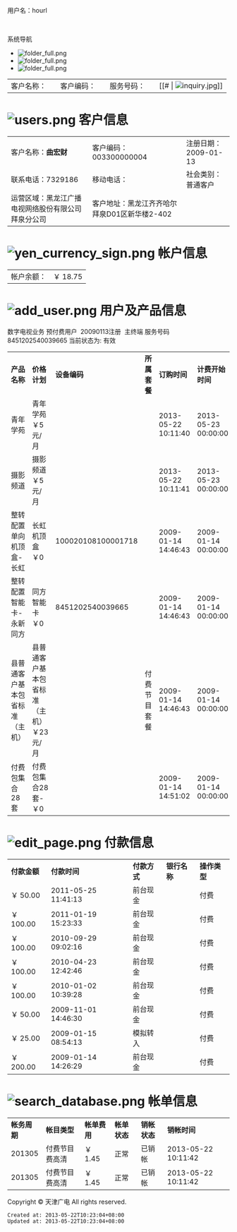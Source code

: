 
用户名：hourl     
																																					

 

系统导航

*   ![folder_full.png](http://192.168.20.58:8080/tianjindealer_web/images/gif/folder_full.png) 
*   ![folder_full.png](http://192.168.20.58:8080/tianjindealer_web/images/gif/folder_full.png) 
*   ![folder_full.png](http://192.168.20.58:8080/tianjindealer_web/images/gif/folder_full.png) 

	

|     |     |     |     |     |     |     |
| --- | --- | --- | --- | --- | --- | --- |
| 客户名称： |     | 客户编码： |     | 服务号码： |     | [[# \| ![inquiry.jpg](http://192.168.20.58:8080/tianjindealer_web/images/inquiry.jpg)]] |

# ![users.png](http://192.168.20.58:8080/tianjindealer_web/images/gif/users.png) 客户信息

|     |     |     |
| --- | --- | --- |
| 客户名称：**曲宏财** | 客户编码：003300000004 | 注册日期：2009-01-13 |
| 联系电话：7329186 | 移动电话： | 社会类别：普通客户 |
| 运营区域：黑龙江广播电视网络股份有限公司拜泉分公司 | 客户地址：黑龙江齐齐哈尔拜泉D01区新华楼2-402 |     |

# ![yen_currency_sign.png](http://192.168.20.58:8080/tianjindealer_web/images/gif/yen_currency_sign.png) 帐户信息

|     |     |
| --- | --- |
| 帐户余额： | ￥ 18.75 |

# ![add_user.png](http://192.168.20.58:8080/tianjindealer_web/images/gif/add_user.png) 用户及产品信息

数字电视业务 预付费用户  20090113注册  主终端 服务号码 8451202540039665 当前状态为: 有效

|     |     |     |     |     |     |     |     |
| --- | --- | --- | --- | --- | --- | --- | --- |
| **产品名称** | **价格计划** | **设备编码** | **所属套餐** | **订购时间** | **计费开始时间** | **计费截止时间** | **状态** |
| 青年学苑 | 青年学苑￥5元/月 |     |     | 2013-05-22 10:11:40 | 2013-05-23 00:00:00 |     | 有效  |
| 摄影频道 | 摄影频道￥5元/月 |     |     | 2013-05-22 10:11:41 | 2013-05-23 00:00:00 |     | 有效  |
| 整转配置单向机顶盒-长虹 | 长虹机顶盒￥0 | 100020108100001718 |     | 2009-01-14 14:46:43 | 2009-01-14 00:00:00 |     | 有效  |
| 整转配置智能卡-永新同方 | 同方智能卡￥0 | 8451202540039665 |     | 2009-01-14 14:46:43 | 2009-01-14 00:00:00 |     | 有效  |
| 县普通客户基本包省标准（主机） | 县普通客户基本包省标准（主机）￥23元/月 |     | 付费节目套餐 | 2009-01-14 14:46:43 | 2009-01-14 00:00:00 |     | 有效  |
| 付费包集合28套 | 付费包集合28套-￥0 |     |     | 2009-01-14 14:51:02 | 2009-01-14 00:00:00 | 2009-07-13 23:59:59 | 无效  |

# ![edit_page.png](http://192.168.20.58:8080/tianjindealer_web/images/gif/edit_page.png) 付款信息

|     |     |     |     |     |
| --- | --- | --- | --- | --- |
| **付款金额** | **付款时间** | **付款方式** | **银行名称** | **操作类型** |
| ￥ 50.00 | 2011-05-25 11:41:13 | 前台现金 |     | 付费  |
| ￥ 100.00 | 2011-01-19 15:23:33 | 前台现金 |     | 付费  |
| ￥ 100.00 | 2010-09-29 09:02:16 | 前台现金 |     | 付费  |
| ￥ 100.00 | 2010-04-23 12:42:46 | 前台现金 |     | 付费  |
| ￥ 100.00 | 2010-01-02 10:39:28 | 前台现金 |     | 付费  |
| ￥ 50.00 | 2009-11-01 14:46:30 | 前台现金 |     | 付费  |
| ￥ 25.00 | 2009-01-15 08:54:13 | 模拟转入 |     | 付费  |
| ￥ 200.00 | 2009-01-14 14:26:29 | 前台现金 |     | 付费  |

# ![search_database.png](http://192.168.20.58:8080/tianjindealer_web/images/gif/search_database.png) 帐单信息

|     |     |     |     |     |     |
| --- | --- | --- | --- | --- | --- |
| **帐务周期** | **帐目类型** | **帐单费用** | **帐单状态** | **销帐状态** | **销帐时间** |
| 201305 | 付费节目费高清 | ￥ 1.45 | 正常  | 已销帐 | 2013-05-22 10:11:42 |
| 201305 | 付费节目费高清 | ￥ 1.45 | 正常  | 已销帐 | 2013-05-22 10:11:42 |

Copyright © 天津广电 All rights reserved.

    Created at: 2013-05-22T10:23:04+08:00
    Updated at: 2013-05-22T10:23:04+08:00

